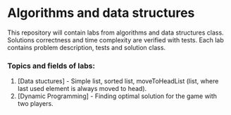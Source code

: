 # Algorithms and data structures #
This repository will contain labs from algorithms and data structures class. Solutions correctness and time complexity are verified with tests. Each lab contains problem description, tests and solution class.
### Topics and fields of labs: ###
1. [Data stuctures] - Simple list, sorted list, moveToHeadList (list, where last used element  is always moved to head).
2. [Dynamic Programming] - Finding optimal solution for the game with two players.
